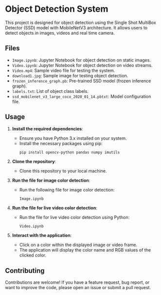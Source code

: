 # Object Detection System

This project is designed for object detection using the Single Shot MultiBox Detector (SSD) model with MobileNetV3 architecture. It allows users to detect objects in images, videos and real time camera.

## Files

- `Image.ipynb`: Jupyter Notebook for object detection on static images.
- `Video.ipynb`: Jupyter Notebook for object detection on video streams.
- `Video.mp4`: Sample video file for testing the system.
- `download1.jpg`: Sample image for testing object detection.
- `frozen_inference_graph.pb`: Pre-trained SSD model (frozen inference graph).
- `labels.txt`: List of object class labels.
- `ssd_mobilenet_v3_large_coco_2020_01_14.pbtxt`: Model configuration file.

## Usage

1. **Install the required dependencies**:
   - Ensure you have Python 3.x installed on your system.
   - Install the necessary packages using pip:
     ```bash
     pip install opencv-python pandas numpy imutils
     ```

2. **Clone the repository**:
   - Clone this repository to your local machine.

3. **Run the file for image color detection**:
   - Run the following file for image color detection:
     ```
     Image.ipynb
     ```

4. **Run the file for live video color detection**:
   - Run the file for live video color detection using Python:
     ```
     Video.ipynb
     ```

5. **Interact with the application**:
   - Click on a color within the displayed image or video frame.
   - The application will display the color name and RGB values of the clicked color.

## Contributing

Contributions are welcome! If you have a feature request, bug report, or want to improve the code, please open an issue or submit a pull request.
